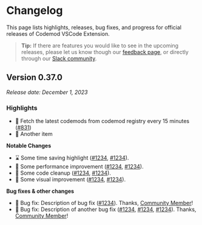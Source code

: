 # Changelog

This page lists highlights, releases, bug fixes, and progress for official releases of Codemod VSCode Extension.

> **Tip:** If there are features you would like to see in the upcoming releases, please let us know though our [feedback page](https://feedback.codemod.com/), or directly through our [Slack community](https://codemod.com/community).

## Version 0.37.0

_Release date: December 1, 2023_

### **Highlights**

-   🔲 Fetch the latest codemods from codemod registry every 15 minutes ([#831](https://github.com/codemod-com/intuita-vscode-extension/pull/831))
-   🐍 Another item

**Notable Changes**

-   ⌛ Some time saving highlight ([#1234](https://github.com), [#1234](https://github.com)).
-   🏃 Some performance improvement ([#1234](https://github.com), [#1234](https://github.com)).
-   🛁 Some code cleanup ([#1234](https://github.com), [#1234](https://github.com)).
-   💅 Some visual improvement ([#1234](https://github.com), [#1234](https://github.com)).

**Bug fixes & other changes**

-   🦗 Bug fix: Description of bug fix ([#1234](https://github.com/)). Thanks, [Community Member](https://github.com)!
-   🦎 Bug fix: Description of another bug fix ([#1234](https://github.com/), [#1234](https://github.com/), [#1234](https://github.com/)). Thanks, [Community Member](https://github.com)!
